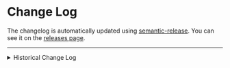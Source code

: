 # Change Log

The changelog is automatically updated using [semantic-release](https://github.com/semantic-release/semantic-release). You can see it on the [releases page](../../releases).

---

<details>
<summary>Historical Change Log</summary>

#### Version 2.1.1 _(2019-03-02)_

- Upgraded dependencies for performance improvements and bug fixes

#### Version 2.1.0 _(2019-02-02)_

- Added some hover effects
- Modified some styles

#### Version 2.0.0 _(2018-12-07)_

- Added a warning rather than hiding elements when JavaScript is disabled
- Refactored the layout to constrain the header and footer widths instead of only the content
- Updated emotion to v10 ([#15][#15], [d0c16028][d0c16028], [528f3296][528f3296])
- Refactored search/filter matching logic ([64cbf530][64cbf530])
- Converted codebase to use React Hooks 🤠 ([#17][#17])

##### Breaking Changes

- Added a feedback form ([#14][#14])

  _This feature requires that the project be hosted on Netlify, as it relies on their [form handling][netlify-forms] technology. Previously, this project could be deployed to any static site hosting platform._

#### Version 1.2.0 _(2018-11-22)_

- Blur search input after pressing ESC ([8983b455][8983b455])
- Disable search input when not shown ([5174038d][5174038d])
- Focus the search input upon showing ([c7287b35][c7287b35])
- Focus the search button upon hiding search input ([de8d16c3][de8d16c3])

#### Version 1.1.2 _(2018-10-20)_

- Fixed a "flash of empty content" issue related to `<noscript>` ([#12][#12])

#### Version 1.1.1 _(2018-10-04)_

- Updated page generation process to append trailing slashes to the page path ([e4261db4][e4261db4])

#### Version 1.1.0 _(2018-10-03)_

- Added vertical spacing around list items in drink notes ([#10][#10])
- Restructured footer to show GitHub link on mobile ([#11][#11])

#### Version 1.0.2 _(2018-09-27)_

- Fixed issue with the 404 page redirecting to append `?no-cache=1`

#### Version 1.0.1 _(2018-09-17)_

- Fixed `Content-Security-Policy` HTTP header by adding `connect-src` directive to account for Gatsby image handling changes

#### Version 1.0.0 _(2018-09-17)_

- Initial release

</details>

[#10]: https://github.com/wKovacs64/drinks/pull/10
[#11]: https://github.com/wKovacs64/drinks/pull/11
[e4261db4]: https://github.com/wKovacs64/drinks/commit/e4261db4998a9215b5f2e7e245b4933807c11aef
[#12]: https://github.com/wKovacs64/drinks/pull/12
[8983b455]: https://github.com/wKovacs64/drinks/commit/8983b455969a8bcac44997698fc044204e64f52e
[5174038d]: https://github.com/wKovacs64/drinks/commit/5174038dac048f7deabc30682633067816846d32
[c7287b35]: https://github.com/wKovacs64/drinks/commit/c7287b352f6dc7156b150d959ada5c37ce21bb74
[de8d16c3]: https://github.com/wKovacs64/drinks/commit/de8d16c3dd541776133cd436a99c619bede73ae3
[#14]: https://github.com/wKovacs64/drinks/pull/14
[netlify-forms]: https://www.netlify.com/docs/form-handling/
[#15]: https://github.com/wKovacs64/drinks/pull/15
[d0c16028]: https://github.com/wKovacs64/drinks/commit/d0c16028a9200faf2842be661ab1df0a219a7bfd
[528f3296]: https://github.com/wKovacs64/drinks/commit/528f329633724f1b06a61f2107a69168a8b7726a
[64cbf530]: https://github.com/wKovacs64/drinks/commit/64cbf530861839133199d79c8f93a05271eb05b9
[#17]: https://github.com/wKovacs64/drinks/pull/17
